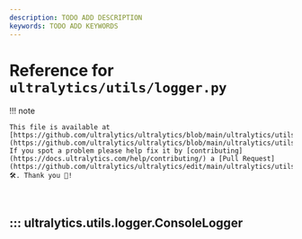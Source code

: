 ```yaml
---
description: TODO ADD DESCRIPTION
keywords: TODO ADD KEYWORDS
---
```


# Reference for `ultralytics/utils/logger.py`

!!! note

    This file is available at [https://github.com/ultralytics/ultralytics/blob/main/ultralytics/utils/logger.py](https://github.com/ultralytics/ultralytics/blob/main/ultralytics/utils/logger.py). If you spot a problem please help fix it by [contributing](https://docs.ultralytics.com/help/contributing/) a [Pull Request](https://github.com/ultralytics/ultralytics/edit/main/ultralytics/utils/logger.py) 🛠️. Thank you 🙏!

<br>

## ::: ultralytics.utils.logger.ConsoleLogger

<br><br>
